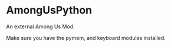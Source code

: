 # AmongUsPython
An external Among Us Mod.

Make sure you have the pymem, and keyboard modules installed.
